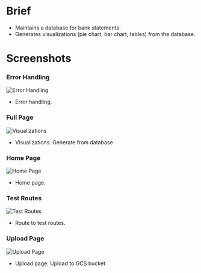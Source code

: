 # Brief
- Maintains a database for bank statements.
- Generates visualizations (pie chart, bar chart, tables) from the database.


# Screenshots

### Error Handling

![Error Handling](screenshots/error_handling.png)
* Error handling.




### Full Page

![Visualizations](screenshots/full_page.png)
* Visualizations. Generate from database




### Home Page

![Home Page](screenshots/home_page.png)
* Home page.




### Test Routes

![Test Routes](screenshots/test_routes.png)
* Route to test routes.




### Upload Page

![Upload Page](screenshots/upload_page.png)
* Upload page. Upload to GCS bucket
